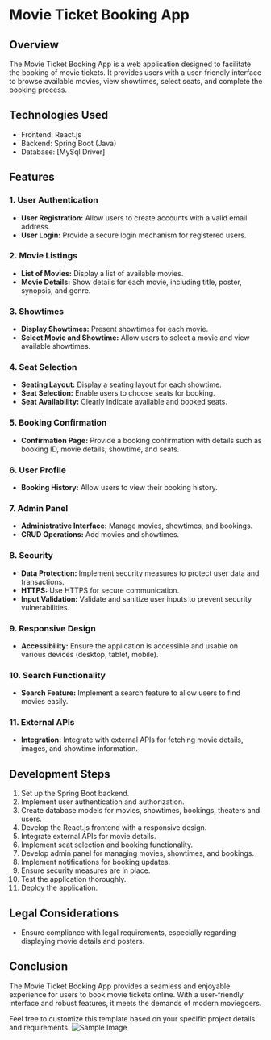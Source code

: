 # Movie Ticket Booking App

## Overview

The Movie Ticket Booking App is a web application designed to facilitate the booking of movie tickets. It provides users with a user-friendly interface to browse available movies, view showtimes, select seats, and complete the booking process.

## Technologies Used

- Frontend: React.js
- Backend: Spring Boot (Java)
- Database: [MySql Driver]

## Features

### 1. User Authentication

- **User Registration:** Allow users to create accounts with a valid email address.
- **User Login:** Provide a secure login mechanism for registered users.

### 2. Movie Listings

- **List of Movies:** Display a list of available movies.
- **Movie Details:** Show details for each movie, including title, poster, synopsis, and genre.

### 3. Showtimes

- **Display Showtimes:** Present showtimes for each movie.
- **Select Movie and Showtime:** Allow users to select a movie and view available showtimes.

### 4. Seat Selection

- **Seating Layout:** Display a seating layout for each showtime.
- **Seat Selection:** Enable users to choose seats for booking.
- **Seat Availability:** Clearly indicate available and booked seats.

### 5. Booking Confirmation

- **Confirmation Page:** Provide a booking confirmation with details such as booking ID, movie details, showtime, and seats.

### 6. User Profile

- **Booking History:** Allow users to view their booking history.

### 7. Admin Panel

- **Administrative Interface:** Manage movies, showtimes, and bookings.
- **CRUD Operations:** Add movies and showtimes.

### 8. Security

- **Data Protection:** Implement security measures to protect user data and transactions.
- **HTTPS:** Use HTTPS for secure communication.
- **Input Validation:** Validate and sanitize user inputs to prevent security vulnerabilities.

### 9. Responsive Design

- **Accessibility:** Ensure the application is accessible and usable on various devices (desktop, tablet, mobile).

### 10. Search Functionality

- **Search Feature:** Implement a search feature to allow users to find movies easily.

### 11. External APIs

- **Integration:** Integrate with external APIs for fetching movie details, images, and showtime information.



## Development Steps

1. Set up the Spring Boot backend.
2. Implement user authentication and authorization.
3. Create database models for movies, showtimes, bookings, theaters and users.
4. Develop the React.js frontend with a responsive design.
5. Integrate external APIs for movie details.
6. Implement seat selection and booking functionality.
7. Develop admin panel for managing movies, showtimes, and bookings.
8. Implement notifications for booking updates.
9. Ensure security measures are in place.
10. Test the application thoroughly.
11. Deploy the application.

## Legal Considerations

- Ensure compliance with legal requirements, especially regarding displaying movie details and posters.

## Conclusion

The Movie Ticket Booking App provides a seamless and enjoyable experience for users to book movie tickets online. With a user-friendly interface and robust features, it meets the demands of modern moviegoers.

Feel free to customize this template based on your specific project details and requirements.
![Sample Image](https://github.com/username/repo/raw/main/images/sample-image.png)

